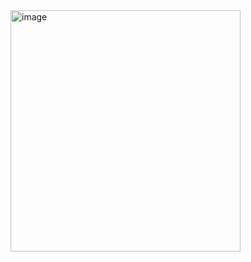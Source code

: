 <img width="368" height="386" alt="image" src="https://github.com/user-attachments/assets/1dee3d9d-4d86-46b3-bf5a-1b0e4767ae01" />
